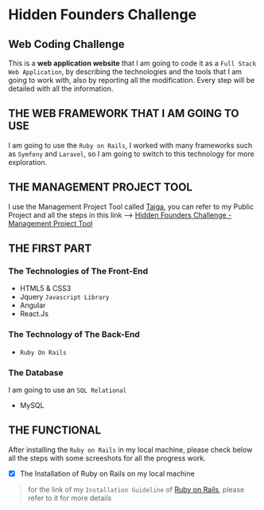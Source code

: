 # Hidden Founders Challenge
## Web Coding Challenge
This is a **web application website** that I am going to code it as a `Full Stack Web Application`, by describing the technologies and the tools that I am going to work with, also by reporting all the modification. Every step will be detailed with all the information.

## THE WEB FRAMEWORK THAT I AM GOING TO USE
I am going to use the `Ruby on Rails`, I worked with many frameworks such as `Symfony` and `Laravel`, so I am going to switch to this technology for more exploration.

## THE MANAGEMENT PROJECT TOOL
I use the Management Project Tool called [Taiga](https://taiga.io), you can refer to my Public Project and all the steps in this link --> [Hidden Founders Challenge - Management Project Tool](https://tree.taiga.io/project/skarabi-full-stack-development-career/kanban?kanban-status=1479643)

## THE FIRST PART
### The Technologies of The Front-End
- HTML5 & CSS3
- Jquery `Javascript Library`
- Angular
- React.Js
### The Technology of The Back-End
- `Ruby On Rails`
### The Database 
I am going to use an `SQL Relational`
- MySQL

## THE FUNCTIONAL 
After installing the `Ruby on Rails` in my local machine, please check below all the steps with some screeshots for all the progress work.
- [X] The Installation of Ruby on Rails on my local machine
> for the link of my `Installation Guideline` of [Ruby on Rails](https://gorails.com/setup/ubuntu/17.10), please refer to it for more details

